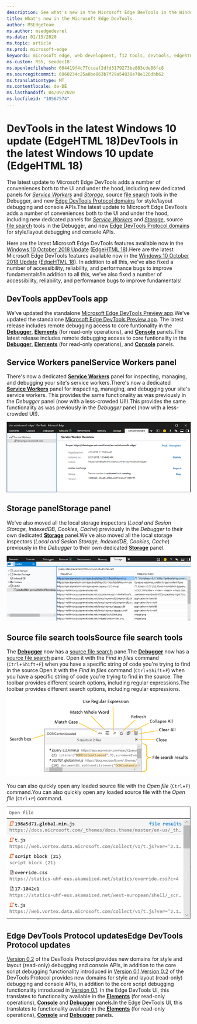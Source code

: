 ```yaml
---
description: See what's new in the Microsoft Edge DevTools in the Windows 10 October 2018 Update
title: What's new in the Microsoft Edge DevTools
author: MSEdgeTeam
ms.author: msedgedevrel
ms.date: 01/15/2020
ms.topic: article
ms.prod: microsoft-edge
keywords: microsoft edge, web development, f12 tools, devtools, edgehtml 18
ms.custom: RS5, seodec18
ms.openlocfilehash: 604419f4c77ccaaf2dfd3179273be803cde86fc8
ms.sourcegitcommit: 6860234c25a8be863b7f29a54838e78e120dbb62
ms.translationtype: MT
ms.contentlocale: de-DE
ms.lasthandoff: 04/09/2020
ms.locfileid: "10567574"
---
```

# <span data-ttu-id="19878-104">DevTools in the latest Windows 10 update (EdgeHTML 18)</span><span class="sxs-lookup"><span data-stu-id="19878-104">DevTools in the latest Windows 10 update (EdgeHTML 18)</span></span>

<span data-ttu-id="19878-105">The latest update to Microsoft Edge DevTools adds a number of conveniences both to the UI and under the hood, including new dedicated panels for [*Service Workers*](#service-workers-panel) and [*Storage*](#storage-panel), source [file search](#source-file-search-tools) tools in the Debugger, and new [Edge DevTools Protocol domains](#edge-devtools-protocol-updates) for style/layout debugging and console APIs.</span><span class="sxs-lookup"><span data-stu-id="19878-105">The latest update to Microsoft Edge DevTools adds a number of conveniences both to the UI and under the hood, including new dedicated panels for [*Service Workers*](#service-workers-panel) and [*Storage*](#storage-panel), source [file search](#source-file-search-tools) tools in the Debugger, and new [Edge DevTools Protocol domains](#edge-devtools-protocol-updates) for style/layout debugging and console APIs.</span></span>

<span data-ttu-id="19878-106">Here are the latest Microsoft Edge DevTools features available now in the [Windows 10 October 2018 Update](/windows/uwp/whats-new/windows-10-build-17763) ([EdgeHTML 18](https://aka.ms/devguide_edgehtml_18)).</span><span class="sxs-lookup"><span data-stu-id="19878-106">Here are the latest Microsoft Edge DevTools features available now in the [Windows 10 October 2018 Update](/windows/uwp/whats-new/windows-10-build-17763) ([EdgeHTML 18](https://aka.ms/devguide_edgehtml_18)).</span></span> <span data-ttu-id="19878-107">In addition to all this, we’ve also fixed a number of accessibility, reliability, and performance bugs to improve fundamentals!</span><span class="sxs-lookup"><span data-stu-id="19878-107">In addition to all this, we’ve also fixed a number of accessibility, reliability, and performance bugs to improve fundamentals!</span></span>

## <span data-ttu-id="19878-108">DevTools app</span><span class="sxs-lookup"><span data-stu-id="19878-108">DevTools app</span></span>

<span data-ttu-id="19878-109">We've updated the standalone [Microsoft Edge DevTools Preview app](../devtools-guide.md#microsoft-store-app).</span><span class="sxs-lookup"><span data-stu-id="19878-109">We've updated the standalone [Microsoft Edge DevTools Preview app](../devtools-guide.md#microsoft-store-app).</span></span> <span data-ttu-id="19878-110">The latest release includes remote debugging access to core funtionality in the [**Debugger**](./debugger.md), [**Elements**](./elements.md) (for read-only operations), and [**Console**](./console.md) panels.</span><span class="sxs-lookup"><span data-stu-id="19878-110">The latest release includes remote debugging access to core funtionality in the [**Debugger**](./debugger.md), [**Elements**](./elements.md) (for read-only operations), and [**Console**](./console.md) panels.</span></span>

## <span data-ttu-id="19878-111">Service Workers panel</span><span class="sxs-lookup"><span data-stu-id="19878-111">Service Workers panel</span></span>

<span data-ttu-id="19878-112">There's now a dedicated [**Service Workers**](./service-workers.md) panel for inspecting, managing, and debugging your site's service workers.</span><span class="sxs-lookup"><span data-stu-id="19878-112">There's now a dedicated [**Service Workers**](./service-workers.md) panel for inspecting, managing, and debugging your site's service workers.</span></span> <span data-ttu-id="19878-113">This provides the same functionality as was previously in the *Debugger* panel (now with a less-crowded UI!).</span><span class="sxs-lookup"><span data-stu-id="19878-113">This provides the same functionality as was previously in the *Debugger* panel (now with a less-crowded UI!).</span></span>

![Service Workers panel](./media/service_worker.png)

## <span data-ttu-id="19878-115">Storage panel</span><span class="sxs-lookup"><span data-stu-id="19878-115">Storage panel</span></span>

<span data-ttu-id="19878-116">We've also moved all the local storage inspectors (*Local and Sesion Storage, IndexedDB, Cookies, Cache*) previously in the *Debugger* to their own dedicated [**Storage**](./storage.md) panel.</span><span class="sxs-lookup"><span data-stu-id="19878-116">We've also moved all the local storage inspectors (*Local and Sesion Storage, IndexedDB, Cookies, Cache*) previously in the *Debugger* to their own dedicated [**Storage**](./storage.md) panel.</span></span>

![Storage panel](./media/storage_cache.png)

## <span data-ttu-id="19878-118">Source file search tools</span><span class="sxs-lookup"><span data-stu-id="19878-118">Source file search tools</span></span>

<span data-ttu-id="19878-119">The [**Debugger**](./debugger.md) now has a [source file search](./debugger.md#file-search) pane.</span><span class="sxs-lookup"><span data-stu-id="19878-119">The [**Debugger**](./debugger.md) now has a [source file search](./debugger.md#file-search) pane.</span></span> <span data-ttu-id="19878-120">Open it with the *Find in files* command (`Ctrl`+`Shift`+`F`) when you have a specific string of code you're trying to find in the source.</span><span class="sxs-lookup"><span data-stu-id="19878-120">Open it with the *Find in files* command (`Ctrl`+`Shift`+`F`) when you have a specific string of code you're trying to find in the source.</span></span> <span data-ttu-id="19878-121">The toolbar provides different search options, including regular expressions.</span><span class="sxs-lookup"><span data-stu-id="19878-121">The toolbar provides different search options, including regular expressions.</span></span> 

![Debugger file search](./media/debugger_file_search.png)

<span data-ttu-id="19878-123">You can also quickly open any loaded source file with the *Open file* (`Ctrl`+`P`) command.</span><span class="sxs-lookup"><span data-stu-id="19878-123">You can also quickly open any loaded source file with the *Open file* (`Ctrl`+`P`) command.</span></span>

![Debugger open file](./media/debugger_open_file.png)

## <span data-ttu-id="19878-125">Edge DevTools Protocol updates</span><span class="sxs-lookup"><span data-stu-id="19878-125">Edge DevTools Protocol updates</span></span>

<span data-ttu-id="19878-126">[Version 0.2](../devtools-protocol/0.2/index.md) of the DevTools Protocol provides new domains for style and layout (read-only) debugging and console APIs, in addition to the core script debugging functionality introduced in [Version 0.1](../devtools-protocol/0.1/index.md).</span><span class="sxs-lookup"><span data-stu-id="19878-126">[Version 0.2](../devtools-protocol/0.2/index.md) of the DevTools Protocol provides new domains for style and layout (read-only) debugging and console APIs, in addition to the core script debugging functionality introduced in [Version 0.1](../devtools-protocol/0.1/index.md).</span></span> <span data-ttu-id="19878-127">In the Edge DevTools UI, this translates to functionality available in the [**Elements**](../devtools-guide/elements.md) (for read-only operations), [**Console**](../devtools-guide/console.md) and [**Debugger**](../devtools-guide/debugger.md) panels.</span><span class="sxs-lookup"><span data-stu-id="19878-127">In the Edge DevTools UI, this translates to functionality available in the [**Elements**](../devtools-guide/elements.md) (for read-only operations), [**Console**](../devtools-guide/console.md) and [**Debugger**](../devtools-guide/debugger.md) panels.</span></span>
